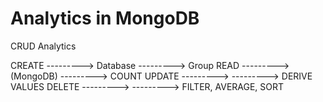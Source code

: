 <h1>Analytics in MongoDB</h1>


CRUD                                     Analytics

CREATE  --------->  Database  ---------> Group 
READ    ---------> (MongoDB)  ---------> COUNT
UPDATE  --------->            ---------> DERIVE VALUES
DELETE  --------->            ---------> FILTER, AVERAGE, SORT

